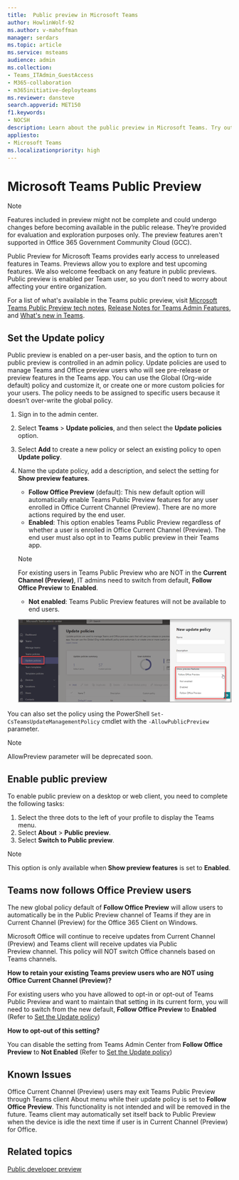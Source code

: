 ```yaml
---
title:  Public preview in Microsoft Teams
author: HowlinWolf-92
ms.author: v-mahoffman
manager: serdars
ms.topic: article
ms.service: msteams
audience: admin
ms.collection: 
- Teams_ITAdmin_GuestAccess
- M365-collaboration
- m365initiative-deployteams
ms.reviewer: dansteve
search.appverid: MET150
f1.keywords:
- NOCSH
description: Learn about the public preview in Microsoft Teams. Try out new features and provide feedback.
appliesto: 
- Microsoft Teams
ms.localizationpriority: high
---
```


# Microsoft Teams Public Preview

> [!NOTE] 
> Features included in preview might not be complete and could undergo changes before becoming available in the public release. They’re provided for evaluation and exploration purposes only. The preview features aren't supported in Office 365 Government Community Cloud (GCC).

Public Preview for Microsoft Teams provides early access to unreleased features in Teams. Previews allow you to explore and test upcoming features. We also welcome feedback on any feature in public previews. Public preview is enabled per Team user, so you don’t need to worry about affecting your entire organization.

For a list of what's available in the Teams public preview, visit [Microsoft Teams Public Preview tech notes](https://techcommunity.microsoft.com/t5/microsoft-teams-public-preview/bd-p/MicrosoftTeamsPublicPreview), [Release Notes for Teams Admin Features](/OfficeUpdates/teams-admin), and [What's new in Teams](https://support.microsoft.com/office/what-s-new-in-microsoft-teams-d7092a6d-c896-424c-b362-a472d5f105de).

## Set the Update policy

Public preview is enabled on a per-user basis, and the option to turn on public preview is controlled in an admin policy. Update policies are used to manage Teams and Office preview users who will see pre-release or preview features in the Teams app. You can use the Global (Org-wide default) policy and customize it, or create one or more custom policies for your users. The policy needs to be assigned to specific users because it doesn’t over-write the global policy.

1. Sign in to the admin center.

2. Select **Teams** > **Update policies**, and then select the **Update policies** option.

1. Select **Add** to create a new policy or select an existing policy to open **Update policy**.

2. Name the update policy, add a description, and select the setting for **Show preview features**.

   -   **Follow Office Preview** (default): This new default option will automatically enable Teams Public Preview features for any user enrolled in Office Current Channel (Preview). There are no more actions required by the end user.
   -   **Enabled**: This option enables Teams Public Preview regardless of whether a user is enrolled in Office Current Channel (Preview). The end user must also opt in to Teams public preview in their Teams app.

   > [!NOTE]  
   > For existing users in Teams Public Preview who are NOT in the **Current Channel (Preview)**, IT admins need to switch from default, **Follow Office Preview** to **Enabled**.
 
   - **Not enabled**: Teams Public Preview features will not be available to end users.

    ![shows the preview settings dialog.](media/public-preview-policy.png)  

You can also set the policy using the PowerShell `Set-CsTeamsUpdateManagementPolicy` cmdlet with the `-AllowPublicPreview` parameter.

> [!NOTE]   
> AllowPreview parameter will be deprecated soon.

## Enable public preview

To enable public preview on a desktop or web client, you need to complete the following tasks:

1. Select the three dots to the left of your profile to display the Teams menu.
2. Select **About** > **Public preview**.
3. Select **Switch to Public preview**.

> [!NOTE]  
> This option is only available when **Show preview features** is set to **Enabled**.

## Teams now follows Office Preview users

The new global policy default of **Follow Office Preview** will allow users to automatically be in the Public Preview channel of Teams if they are in Current Channel (Preview) for the Office 365 Client on Windows.

Microsoft Office will continue to receive updates from Current Channel (Preview) and Teams client will receive updates via Public Preview channel. This policy will NOT switch Office channels based on Teams channels. 

**How to retain your existing Teams preview users who are NOT using Office Current Channel (Preview)?**

For existing users who you have allowed to opt-in or opt-out of Teams Public Preview and want to maintain that setting in its current form, you will need to switch from the new default, **Follow Office Preview** to **Enabled** (Refer to [Set the Update policy](#set-the-update-policy))

**How to opt-out of this setting?**

You can disable the setting from Teams Admin Center from **Follow Office Preview** to **Not Enabled** (Refer to [Set the Update policy](#set-the-update-policy))

## Known Issues

Office Current Channel (Preview) users may exit Teams Public Preview through Teams client About menu while their update policy is set to **Follow Office Preview**. This functionality is not intended and will be removed in the future. Teams client may automatically set itself back to Public Preview when the device is idle the next time if user is in Current Channel (Preview) for Office.

## Related topics

[Public developer preview](/microsoftteams/platform/resources/dev-preview/developer-preview-intro)
